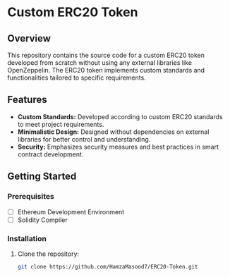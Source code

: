 # Custom ERC20 Token

## Overview

This repository contains the source code for a custom ERC20 token developed from scratch without using any external libraries like OpenZeppelin. The ERC20 token implements custom standards and functionalities tailored to specific requirements.

## Features

- **Custom Standards:** Developed according to custom ERC20 standards to meet project requirements.
- **Minimalistic Design:** Designed without dependencies on external libraries for better control and understanding.
- **Security:** Emphasizes security measures and best practices in smart contract development.

## Getting Started

### Prerequisites

- [ ] Ethereum Development Environment
- [ ] Solidity Compiler

### Installation

1. Clone the repository:

   ```bash
   git clone https://github.com/HamzaMasood7/ERC20-Token.git

